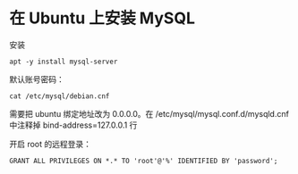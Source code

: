 # 在 Ubuntu 上安装 MySQL

<!--
ID: 774d9784-3880-45bc-a3b7-d3b6abc41b6b
Status: publish
Date: 2018-06-15T15:09:32
Modified: 2020-05-16T11:40:11
wp_id: 87
-->

安装

```
apt -y install mysql-server
```

默认账号密码：

```
cat /etc/mysql/debian.cnf
```

需要把 ubuntu 绑定地址改为 0.0.0.0。在 /etc/mysql/mysql.conf.d/mysqld.cnf 中注释掉 bind-address=127.0.0.1 行

开启 root 的远程登录：

```
GRANT ALL PRIVILEGES ON *.* TO 'root'@'%' IDENTIFIED BY 'password';
```
